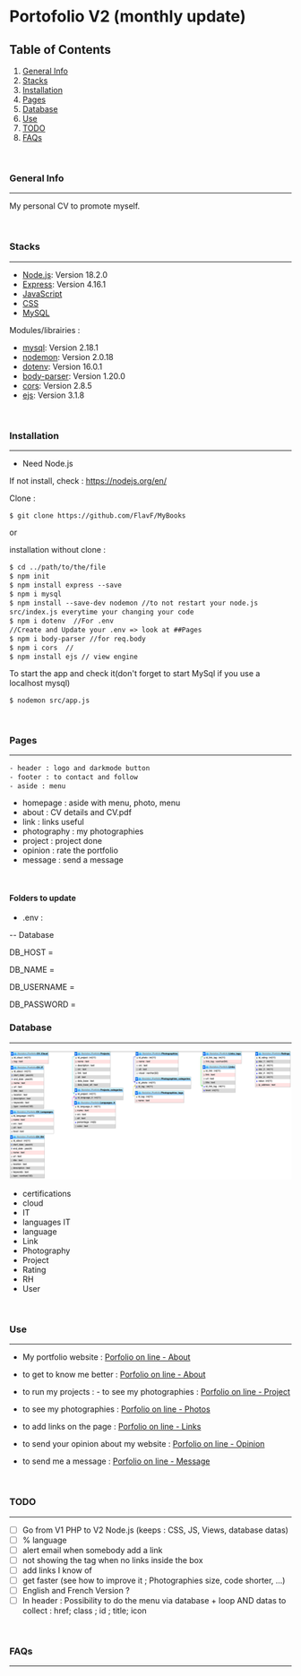 # Portofolio V2 (monthly update)
## Table of Contents

1. [General Info](#general-info)
2. [Stacks](#stacks)
3. [Installation](#installation)
4. [Pages](#pages)
5. [Database](#database)
6. [Use](#use)
7. [TODO](#todo)
8. [FAQs](#faqs)

<br/>

### General Info

---

My personal CV to promote myself.

<br/>

### Stacks

---
- [Node.js](https://nodejs.org/en/): Version 18.2.0
- [Express](https://expressjs.com/): Version 4.16.1
- [JavaScript]()
- [CSS]()
- [MySQL](https://www.mysql.com/)

Modules/librairies :
- [mysql](https://www.npmjs.com/package/mysql): Version 2.18.1
- [nodemon](https://www.npmjs.com/package/nodemon): Version 2.0.18 
- [dotenv](https://www.npmjs.com/package/dotenv): Version 16.0.1
- [body-parser](https://www.npmjs.com/package/body-parser): Version 1.20.0 
- [cors](https://www.npmjs.com/package/cors): Version 2.8.5
- [ejs](https://www.npmjs.com/package/ejs): Version 3.1.8






<br/>

### Installation

---
- Need Node.js

If not install, check : https://nodejs.org/en/

Clone :
```
$ git clone https://github.com/FlavF/MyBooks
```

or

installation without clone :

```
$ cd ../path/to/the/file
$ npm init
$ npm install express --save
$ npm i mysql
$ npm install --save-dev nodemon //to not restart your node.js src/index.js everytime your changing your code
$ npm i dotenv  //For .env
//Create and Update your .env => look at ##Pages 
$ npm i body-parser //for req.body
$ npm i cors  // 
$ npm install ejs // view engine

```

To start the app and check it(don't forget to start MySql if you use a localhost mysql)

``` 
$ nodemon src/app.js
```


<br/>

### Pages

---
    - header : logo and darkmode button
    - footer : to contact and follow
    - aside : menu


- homepage : aside with menu, photo, menu
- about : CV details and CV.pdf
- link : links useful
- photography : my photographies
- project : project done
- opinion : rate the portfolio
- message : send a message

<br/>

#### Folders to update

- .env :

-- Database

DB_HOST =

DB_NAME =

DB_USERNAME =

DB_PASSWORD =


### Database
---

![Image text](DatabasePortfolio.png)
- certifications
- cloud
- IT
- languages IT
- language
- Link
- Photography
- Project
- Rating
- RH
- User
<br/>

### Use

---
- My portfolio website : [Porfolio on line - About](https://flavproject.000webhostapp.com/CVPortfolio)

- to get to know me better : [Porfolio on line - About](https://flavproject.000webhostapp.com/CVPortfolio/about)

- to run my projects : - to see my photographies : [Porfolio on line - Project](https://flavproject.000webhostapp.com/CVPortfolio/project)

- to see my photographies : [Porfolio on line - Photos](https://flavproject.000webhostapp.com/CVPortfolio/photography)

- to add links on the page : [Porfolio on line - Links](https://flavproject.000webhostapp.com/CVPortfolio/link)

- to send your opinion about my website : [Porfolio on line - Opinion](https://flavproject.000webhostapp.com/CVPortfolio/opinion)

- to send me a message : [Porfolio on line - Message](https://flavproject.000webhostapp.com/CVPortfolio/index.php?page=message)


<br/>

### TODO

---
- [ ] Go from V1 PHP to V2 Node.js (keeps : CSS, JS, Views, database datas)
- [ ] % language
- [ ] alert email when somebody add a link
- [ ] not showing the tag when no links inside the box
- [ ] add links I know of
- [ ] get faster (see how to improve it ; Photographies size, code shorter, ...)
- [ ] English and French Version ?
- [ ] In header : Possibility to do the menu via database + loop AND datas to collect : href; class ; id ; title; icon

<br/>

### FAQs

---




